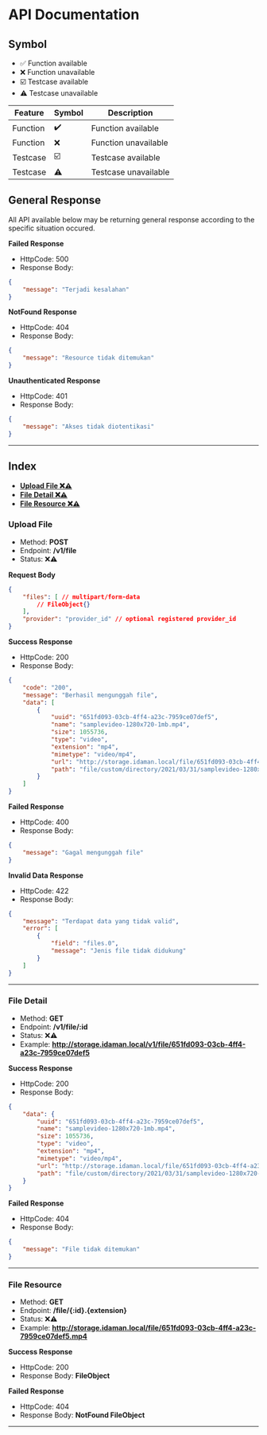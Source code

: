 # API Documentation

## Symbol
- ✅ Function available
- ❌ Function unavailable
- ☑️ Testcase available
- ⚠️ Testcase unavailable

| Feature  | Symbol | Description         |
| ---      | ------ | ------              |
| Function |   ✔️  | Function available   |
| Function |   ❌  | Function unavailable |
| Testcase |   ☑️  | Testcase available   |
| Testcase |   ⚠️  | Testcase unavailable |

## General Response
All API available below may be returning general response according to the specific situation occured.

**Failed Response**
- HttpCode: 500
- Response Body: 
```json
{
	"message": "Terjadi kesalahan"
}
```

**NotFound Response**
- HttpCode: 404
- Response Body: 
```json
{
	"message": "Resource tidak ditemukan"
}
```

**Unauthenticated Response**
- HttpCode: 401
- Response Body: 
```json
{
	"message": "Akses tidak diotentikasi"
}
```

---

## Index
- [**Upload File ❌⚠️** ](#upload-file)
- [**File Detail ❌⚠️** ](#file-detail)
- [**File Resource ❌⚠️** ](#file-resource)

### Upload File
- Method: **POST**
- Endpoint: **/v1/file**
- Status: ❌⚠️

**Request Body**
```json
{
	"files": [ // multipart/form-data
		// FileObject{}
	],
	"provider": "provider_id" // optional registered provider_id
}
```

**Success Response**
- HttpCode: 200
- Response Body:
```json
{
	"code": "200",
	"message": "Berhasil mengunggah file",
	"data": [
		{
			"uuid": "651fd093-03cb-4ff4-a23c-7959ce07def5",
			"name": "samplevideo-1280x720-1mb.mp4",
			"size": 1055736,
			"type": "video",
			"extension": "mp4",
			"mimetype": "video/mp4",
			"url": "http://storage.idaman.local/file/651fd093-03cb-4ff4-a23c-7959ce07def5.mp4",
			"path": "file/custom/directory/2021/03/31/samplevideo-1280x720-1mb-606437e13acba.mp4",
		}
	]
}
```

**Failed Response**
- HttpCode: 400
- Response Body: 
```json
{
	"message": "Gagal mengunggah file"
}
```

**Invalid Data Response**
- HttpCode: 422
- Response Body: 
```json
{
	"message": "Terdapat data yang tidak valid",
	"error": [
		{
			"field": "files.0",
			"message": "Jenis file tidak didukung"
		}
	]
}
```

---

### File Detail
- Method: **GET**
- Endpoint: **/v1/file/:id**
- Status: ❌⚠️
- Example: **http://storage.idaman.local/v1/file/651fd093-03cb-4ff4-a23c-7959ce07def5**

**Success Response**
- HttpCode: 200
- Response Body:
```json
{
	"data": {
		"uuid": "651fd093-03cb-4ff4-a23c-7959ce07def5",
		"name": "samplevideo-1280x720-1mb.mp4",
		"size": 1055736,
		"type": "video",
		"extension": "mp4",
		"mimetype": "video/mp4",
		"url": "http://storage.idaman.local/file/651fd093-03cb-4ff4-a23c-7959ce07def5.mp4",
		"path": "file/custom/directory/2021/03/31/samplevideo-1280x720-1mb-606437e13acba.mp4",
	}
}
```

**Failed Response**
- HttpCode: 404
- Response Body: 
```json
{
	"message": "File tidak ditemukan"
}
```

---

### File Resource
- Method: **GET**
- Endpoint: **/file/{:id}.{extension}**
- Status: ❌⚠️
- Example: **http://storage.idaman.local/file/651fd093-03cb-4ff4-a23c-7959ce07def5.mp4**

**Success Response**
- HttpCode: 200
- Response Body: **FileObject**

**Failed Response**
- HttpCode: 404
- Response Body: **NotFound FileObject**

---
